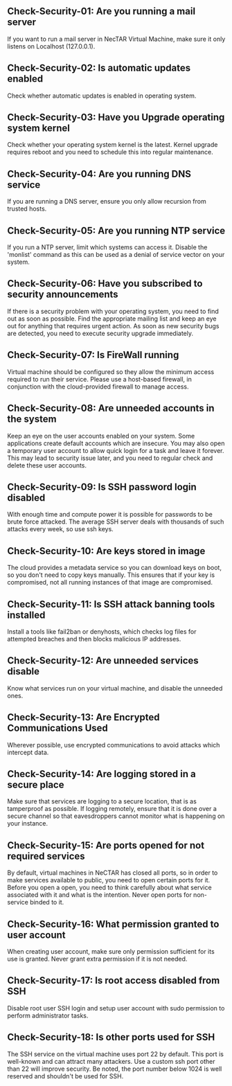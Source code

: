 ## Check-Security-01: Are you running a mail server

If you want to run a mail server in NecTAR Virtual Machine, make sure it only
listens on Localhost (127.0.0.1).

## Check-Security-02: Is automatic updates enabled

Check whether automatic updates is enabled in operating system.

## Check-Security-03: Have you Upgrade operating system kernel

Check whether your operating system kernel is the latest. Kernel upgrade requires
reboot and you need to schedule this into regular maintenance.

## Check-Security-04: Are you running DNS service

If you are running a DNS server, ensure you only allow recursion from trusted
hosts.

## Check-Security-05: Are you running NTP service

If you run a NTP server, limit which systems can access it. Disable the 'monlist'
command as this can be used as a denial of service vector on your system.

## Check-Security-06: Have you subscribed to security announcements

If there is a security problem with your operating system, you need to find out
as soon as possible. Find the appropriate mailing list and keep an eye
out for anything that requires urgent action. As soon as new security bugs are
detected, you need to execute security upgrade immediately.

## Check-Security-07: Is FireWall running

Virtual machine should be configured so they allow the minimum access required
to run their service. Please use a host-based firewall, in conjunction with
the cloud-provided firewall to manage access.

## Check-Security-08: Are unneeded accounts in the system

Keep an eye on the user accounts enabled on your system. Some applications
create default accounts which are insecure. You may also open a temporary user
account to allow quick login for a task and leave it forever. This may lead to
security issue later, and you need to regular check and delete these user
accounts.

## Check-Security-09: Is SSH password login disabled

With enough time and compute power it is possible for passwords to be brute
force attacked. The average SSH server deals with thousands of such attacks
every week, so use ssh keys.

## Check-Security-10: Are keys stored in image

The cloud provides a metadata service so you can download keys on boot, so
you don't need to copy keys manually. This ensures that if your key is
compromised, not all running instances of that image are compromised.

## Check-Security-11: Is SSH attack banning tools installed

Install a tools like fail2ban or denyhosts, which checks log files for
attempted breaches and then blocks malicious IP addresses.

## Check-Security-12: Are unneeded services disable

Know what services run on your virtual machine, and disable the unneeded ones.

## Check-Security-13: Are Encrypted Communications Used

Wherever possible, use encrypted communications to avoid attacks which
intercept data.

## Check-Security-14: Are logging stored in a secure place

Make sure that services are logging to a secure location, that is as
tamperproof as possible. If logging remotely, ensure that it is done over
a secure channel so that eavesdroppers cannot monitor what is happening on
your instance.

## Check-Security-15: Are ports opened for not required services

By default, virtual machines in NeCTAR has closed all ports, so in order to make
services available to public, you need to open certain ports for it. Before you
open a open, you need to think carefully about what service associated with it
and what is the intention. Never open ports for non-service binded to it.

## Check-Security-16: What permission granted to user account

When creating user account, make sure only permission sufficient for its use 
is granted. Never grant extra permission if it is not needed.

## Check-Security-17: Is root access disabled from SSH

Disable root user SSH login and setup user account with sudo permission to
perform administrator tasks.

## Check-Security-18: Is other ports used for SSH

The SSH service on the virtual machine uses port 22 by default. This port is 
well-known and can attract many attackers. Use a custom ssh port other than 22
will improve security. Be noted, the port number below 1024 is well reserved and
shouldn't be used for SSH.
